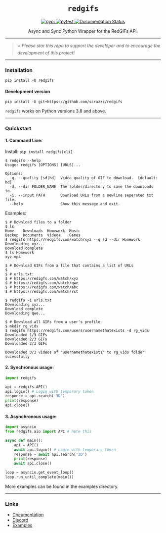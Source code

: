 <h1 align="center"> <code>redgifs</code> </h1>

<div align="center">
    <a href="https://pypi.org/project/redgifs">
        <img src="https://img.shields.io/pypi/v/redgifs.svg" alt="pypi">
    </a>
    <a href="https://github.com/scrazzz/redgifs/actions/workflows/test.yml">
        <img src="https://github.com/scrazzz/redgifs/actions/workflows/test.yml/badge.svg" alt="pytest">
    </a>
    <a href='https://redgifs.readthedocs.io/en/latest/?badge=latest'>
        <img src='https://readthedocs.org/projects/redgifs/badge/?version=latest' alt='Documentation Status' />
    </a>
</div>

<p align="center"> Async and Sync Python Wrapper for the RedGIFs API. </p>

-----

> ⭐ _Please star this repo to support the developer and to encourage the development of this project!_

-----

### Installation
```
pip install -U redgifs
```

#### Development version
```
pip install -U git+https://github.com/scrazzz/redgifs
```

`redgifs` works on Python versions 3.8 and above.

-----

### Quickstart
#### 1. Command Line:
Install: `pip install redgifs[cli]`
```console
$ redgifs --help
Usage: redgifs [OPTIONS] [URLS]...

Options:
  -q, --quality [sd|hd]  Video quality of GIF to download.  [default: hd]
  -d, --dir FOLDER_NAME  The folder/directory to save the downloads to.
  -i, --input PATH       Download URLs from a newline seperated txt file.
  --help                 Show this message and exit.
```

Examples:
```console
$ # Download files to a folder
$ ls
Home    Downloads  Homework  Music
Backup  Documents  Videos    Games
$ redgifs https://redgifs.com/watch/xyz --q sd --dir Homework
Downloading xyz...
Download complete
$ ls Homework
xyz.mp4
```

```console
$ # Download GIFs from a file that contains a list of URLs
$
$ # urls.txt:
$ # https://redigfs.com/watch/xyz
$ # https://redigfs.com/watch/qwe
$ # https://redigfs.com/watch/abc
$ # https://redigfs.com/watch/rst

$ redgifs -i urls.txt
Downloading xyz...
Download complete
Downloading qwe...
```

```console
$ # Download all GIFs from a user's profile
$ mkdir rg_vids
$ redgifs https://redgifs.com/users/usernamethatexists -d rg_vids
Downloaded 1/3 GIFs
Downloaded 2/3 GIFs
Downloaded 3/3 GIFs

Downloaded 3/3 videos of "usernamethatexists" to rg_vids folder sucessfully
```

#### 2. Synchronous usage:
```py
import redgifs

api = redgifs.API()
api.login() # Login with temporary token
response = api.search('3D')
print(response)
api.close()
```

#### 3. Asynchronous usage:
```py
import asyncio
from redgifs.aio import API # note this

async def main():
    api = API()
    await api.login() # Login with temporary token
    response = await api.search('3D')
    print(response)
    await api.close()

loop = asyncio.get_event_loop()
loop.run_until_complete(main())
```

More examples can be found in the examples directory.

-----

### Links
- [Documentation](https://redgifs.readthedocs.io)
- [Discord](https://discord.gg/NtAJMCcTd4)
- [Examples](https://github.com/scrazzz/redgifs/tree/main/examples)
